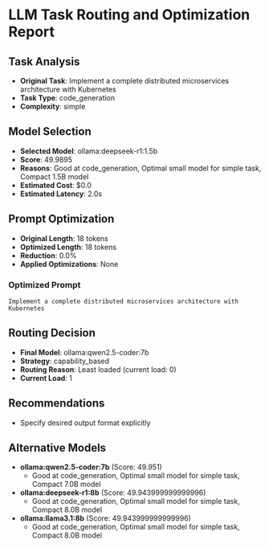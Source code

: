 # LLM Task Routing and Optimization Report

## Task Analysis
- **Original Task**: Implement a complete distributed microservices architecture with Kubernetes
- **Task Type**: code_generation
- **Complexity**: simple

## Model Selection
- **Selected Model**: ollama:deepseek-r1:1.5b
- **Score**: 49.9895
- **Reasons**: Good at code_generation, Optimal small model for simple task, Compact 1.5B model
- **Estimated Cost**: $0.0
- **Estimated Latency**: 2.0s

## Prompt Optimization
- **Original Length**: 18 tokens
- **Optimized Length**: 18 tokens
- **Reduction**: 0.0%
- **Applied Optimizations**: None

### Optimized Prompt
```
Implement a complete distributed microservices architecture with Kubernetes
```

## Routing Decision
- **Final Model**: ollama:qwen2.5-coder:7b
- **Strategy**: capability_based
- **Routing Reason**: Least loaded (current load: 0)
- **Current Load**: 1

## Recommendations
- Specify desired output format explicitly

## Alternative Models
- **ollama:qwen2.5-coder:7b** (Score: 49.951)
  - Good at code_generation, Optimal small model for simple task, Compact 7.0B model
- **ollama:deepseek-r1:8b** (Score: 49.943999999999996)
  - Good at code_generation, Optimal small model for simple task, Compact 8.0B model
- **ollama:llama3.1:8b** (Score: 49.943999999999996)
  - Good at code_generation, Optimal small model for simple task, Compact 8.0B model
